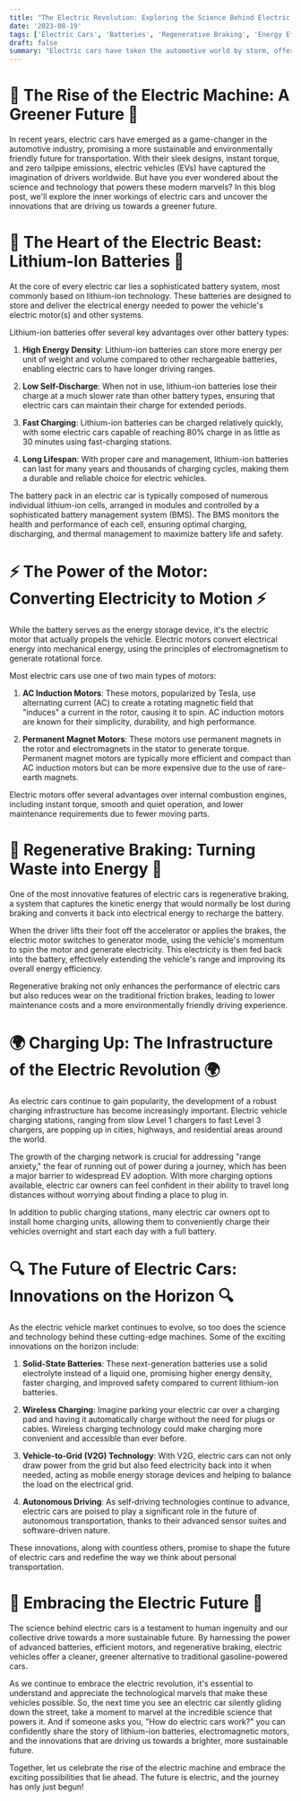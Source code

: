 ```yaml
---
title: "The Electric Revolution: Exploring the Science Behind Electric Cars"
date: '2023-08-19'
tags: ['Electric Cars', 'Batteries', 'Regenerative Braking', 'Energy Efficiency', 'Sustainable Transportation','Questions'] 
draft: false
summary: "Electric cars have taken the automotive world by storm, offering a cleaner, greener alternative to traditional gasoline-powered vehicles. But what exactly makes these high-tech marvels tick? In this blog post, we dive into the fascinating science behind electric cars, from the power of lithium-ion batteries to the magic of regenerative braking."
---
```


# 🔌 The Rise of the Electric Machine: A Greener Future 🔌

In recent years, electric cars have emerged as a game-changer in the automotive industry, promising a more sustainable and environmentally friendly future for transportation. With their sleek designs, instant torque, and zero tailpipe emissions, electric vehicles (EVs) have captured the imagination of drivers worldwide. But have you ever wondered about the science and technology that powers these modern marvels? In this blog post, we'll explore the inner workings of electric cars and uncover the innovations that are driving us towards a greener future.

# 🔋 The Heart of the Electric Beast: Lithium-Ion Batteries 🔋

At the core of every electric car lies a sophisticated battery system, most commonly based on lithium-ion technology. These batteries are designed to store and deliver the electrical energy needed to power the vehicle's electric motor(s) and other systems.

Lithium-ion batteries offer several key advantages over other battery types:

1. **High Energy Density**: Lithium-ion batteries can store more energy per unit of weight and volume compared to other rechargeable batteries, enabling electric cars to have longer driving ranges.

2. **Low Self-Discharge**: When not in use, lithium-ion batteries lose their charge at a much slower rate than other battery types, ensuring that electric cars can maintain their charge for extended periods.

3. **Fast Charging**: Lithium-ion batteries can be charged relatively quickly, with some electric cars capable of reaching 80% charge in as little as 30 minutes using fast-charging stations.

4. **Long Lifespan**: With proper care and management, lithium-ion batteries can last for many years and thousands of charging cycles, making them a durable and reliable choice for electric vehicles.

The battery pack in an electric car is typically composed of numerous individual lithium-ion cells, arranged in modules and controlled by a sophisticated battery management system (BMS). The BMS monitors the health and performance of each cell, ensuring optimal charging, discharging, and thermal management to maximize battery life and safety.

# ⚡ The Power of the Motor: Converting Electricity to Motion ⚡

While the battery serves as the energy storage device, it's the electric motor that actually propels the vehicle. Electric motors convert electrical energy into mechanical energy, using the principles of electromagnetism to generate rotational force.

Most electric cars use one of two main types of motors:

1. **AC Induction Motors**: These motors, popularized by Tesla, use alternating current (AC) to create a rotating magnetic field that "induces" a current in the rotor, causing it to spin. AC induction motors are known for their simplicity, durability, and high performance.

2. **Permanent Magnet Motors**: These motors use permanent magnets in the rotor and electromagnets in the stator to generate torque. Permanent magnet motors are typically more efficient and compact than AC induction motors but can be more expensive due to the use of rare-earth magnets.

Electric motors offer several advantages over internal combustion engines, including instant torque, smooth and quiet operation, and lower maintenance requirements due to fewer moving parts.

# 🔄 Regenerative Braking: Turning Waste into Energy 🔄

One of the most innovative features of electric cars is regenerative braking, a system that captures the kinetic energy that would normally be lost during braking and converts it back into electrical energy to recharge the battery.

When the driver lifts their foot off the accelerator or applies the brakes, the electric motor switches to generator mode, using the vehicle's momentum to spin the motor and generate electricity. This electricity is then fed back into the battery, effectively extending the vehicle's range and improving its overall energy efficiency.

Regenerative braking not only enhances the performance of electric cars but also reduces wear on the traditional friction brakes, leading to lower maintenance costs and a more environmentally friendly driving experience.

# 🌍 Charging Up: The Infrastructure of the Electric Revolution 🌍

As electric cars continue to gain popularity, the development of a robust charging infrastructure has become increasingly important. Electric vehicle charging stations, ranging from slow Level 1 chargers to fast Level 3 chargers, are popping up in cities, highways, and residential areas around the world.

The growth of the charging network is crucial for addressing "range anxiety," the fear of running out of power during a journey, which has been a major barrier to widespread EV adoption. With more charging options available, electric car owners can feel confident in their ability to travel long distances without worrying about finding a place to plug in.

In addition to public charging stations, many electric car owners opt to install home charging units, allowing them to conveniently charge their vehicles overnight and start each day with a full battery.

# 🔍 The Future of Electric Cars: Innovations on the Horizon 🔍

As the electric vehicle market continues to evolve, so too does the science and technology behind these cutting-edge machines. Some of the exciting innovations on the horizon include:

1. **Solid-State Batteries**: These next-generation batteries use a solid electrolyte instead of a liquid one, promising higher energy density, faster charging, and improved safety compared to current lithium-ion batteries.

2. **Wireless Charging**: Imagine parking your electric car over a charging pad and having it automatically charge without the need for plugs or cables. Wireless charging technology could make charging more convenient and accessible than ever before.

3. **Vehicle-to-Grid (V2G) Technology**: With V2G, electric cars can not only draw power from the grid but also feed electricity back into it when needed, acting as mobile energy storage devices and helping to balance the load on the electrical grid.

4. **Autonomous Driving**: As self-driving technologies continue to advance, electric cars are poised to play a significant role in the future of autonomous transportation, thanks to their advanced sensor suites and software-driven nature.

These innovations, along with countless others, promise to shape the future of electric cars and redefine the way we think about personal transportation.

# 🚗 Embracing the Electric Future 🚗 

The science behind electric cars is a testament to human ingenuity and our collective drive towards a more sustainable future. By harnessing the power of advanced batteries, efficient motors, and regenerative braking, electric vehicles offer a cleaner, greener alternative to traditional gasoline-powered cars.

As we continue to embrace the electric revolution, it's essential to understand and appreciate the technological marvels that make these vehicles possible. So, the next time you see an electric car silently gliding down the street, take a moment to marvel at the incredible science that powers it. And if someone asks you, "How do electric cars work?" you can confidently share the story of lithium-ion batteries, electromagnetic motors, and the innovations that are driving us towards a brighter, more sustainable future.

Together, let us celebrate the rise of the electric machine and embrace the exciting possibilities that lie ahead. The future is electric, and the journey has only just begun!